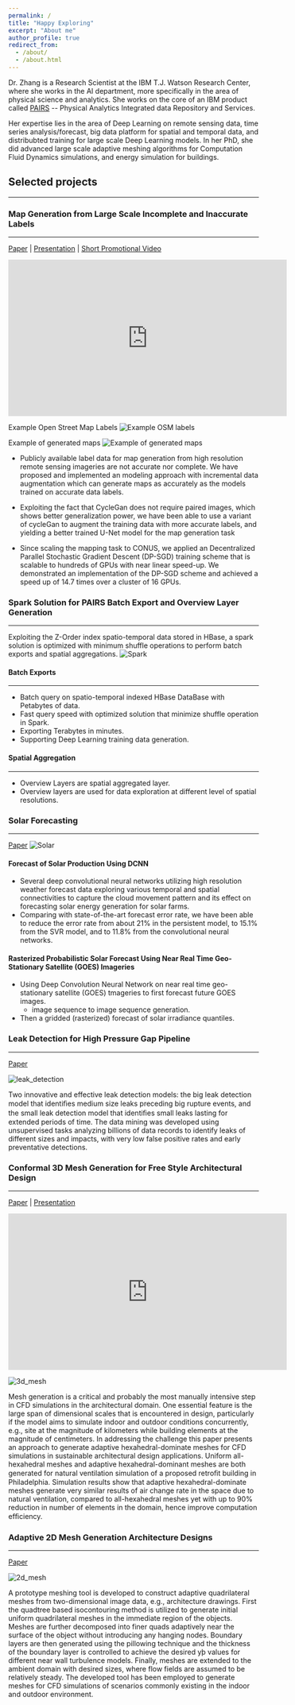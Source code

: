 ```yaml
---
permalink: /
title: "Happy Exploring"
excerpt: "About me"
author_profile: true
redirect_from: 
  - /about/
  - /about.html
---
```

Dr. Zhang is a Research Scientist at the IBM T.J. Watson Research Center, where she works in the AI department, more specifically in the area of physical science and analytics. She works on the core of an IBM product called [PAIRS](https://www.ibm.com/us-en/marketplace/geospatial-big-data-analytics) -- Physical Analytics Integrated data Repository and Services.

Her expertise lies in the area of Deep Learning on remote sensing data, time series analysis/forecast, big data platform for spatial and temporal data, and distribubted training for large scale Deep Learning models. In her PhD, she did advanced large scale adaptive meshing algorithms for Computation Fluid Dynamics simulations, and energy simulation for buildings.


## Selected projects
----------------


### Map Generation from Large Scale Incomplete and Inaccurate Labels 
---------------
[Paper](https://arxiv.org/pdf/1703.10593.pdf) | [Presentation](https://youtu.be/RXxh1PMvLW0) | [Short Promotional Video](https://youtu.be/6pZJmnIUTAc)

<iframe width="560" height="315" src="https://www.youtube.com/embed/6pZJmnIUTAc" frameborder="0" allow="accelerometer; autoplay; encrypted-media; gyroscope; picture-in-picture" allowfullscreen></iframe>


Example Open Street Map Labels
![Example OSM labels](/images/osm_sample.png "Example OSM labels") 


Example of generated maps
![Example of generated maps](/images/front.png "Edxample of generated maps")


+ Publicly available label data for map generation from high resolution remote sensing imageries are not accurate nor complete. We have proposed and implemented an modeling approach with incremental data augmentation which can generate maps as accurately as the models trained on accurate data labels. 
+ Exploiting the fact that CycleGan does not require paired images, which shows better generalization power, we have been able to use a variant of cycleGan to augment the training data with more accurate labels, and yielding a better trained U-Net model for the map generation task 

+ Since scaling the mapping task to CONUS, we applied an Decentralized Parallel Stochastic Gradient Descent (DP-SGD) training scheme that is scalable to hundreds of GPUs with near linear speed-up. We demonstrated an implementation of the DP-SGD scheme and achieved a speed up of 14.7 times over a cluster of 16 GPUs.

<!---
-Unlike previous studies, most of which use datasets that are available only in a few cities across the world, we utilizes publicly available imagery and map data, both of which cover the contiguous United States (CONUS).
-We approach the technical challenge of inaccurate and incomplete training data adopting state-of-the-art convolutional neural network architectures such as the U-Net and the CycleGAN to incrementally generate maps with increasingly more accurate and more complete labels of man-made infrastructure such as roads and houses.
Results show that we achieved a recall-score of 84.9%, and precision score of 95% in a subset using manual count in terms of house detection in selected four cities in Texas. 

-->

### Spark Solution for PAIRS Batch Export and Overview Layer Generation 
---------------

Exploiting the Z-Order index spatio-temporal data stored in HBase, a spark solution is optimized with minimum shuffle operations to perform batch exports and spatial aggregations.
![Spark](/images/combined.png "Spark")


#### Batch Exports
---------------

+ Batch query on spatio-temporal indexed HBase DataBase with Petabytes of data.
+ Fast query speed with optimized solution that minimize shuffle operation in Spark.
+ Exporting Terabytes in minutes.
+ Supporting Deep Learning training data generation.



#### Spatial Aggregation
---------------

+ Overview Layers are spatial aggregated layer.
+ Overview layers are used for data exploration at different level of spatial resolutions.
  

### Solar Forecasting
---------------
[Paper](https://ieeexplore.ieee.org/document/8588777)
![Solar](/images/solar_projects.png "Solar")

#### Forecast of Solar Production Using DCNN
+ Several deep convolutional neural networks utilizing high resolution weather forecast data exploring various temporal and spatial connectivities to capture the cloud movement pattern and its effect on forecasting solar energy generation for solar farms.
+ Comparing with state-of-the-art forecast error rate, we have been able to reduce the error rate from about 21% in the persistent model, to 15.1% from the SVR model, and to 11.8% from the convolutional neural networks. 


#### Rasterized Probabilistic Solar Forecast Using Near Real Time Geo-Stationary Satellite (GOES) Imageries
+ Using Deep Convolution Neural Network on near real time geo-stationary satellite (GOES) tmageries to first forecast future GOES images. 
    + image sequence to image sequence generation.
+ Then a gridded (rasterized) forecast of solar irradiance quantiles. 


### Leak Detection for High Pressure Gap Pipeline
---------------
[Paper](https://www.semanticscholar.org/paper/Preventive-Leak-Detection-for-High-Pressure-Gas-Zhang-Huang/dec3944c75c0c23e6f30c958d5efd5e58aecd376) 

![leak_detection](/images/leak_detection.png "leak_detection")

Two innovative and effective leak detection models: the big leak detection model that identiﬁes medium size leaks preceding big rupture events, and the small leak detection model that identiﬁes small leaks lasting for extended periods of time. The data mining was developed using unsupervised tasks analyzing billions of data records to identify leaks of different sizes and impacts, with very low false positive rates and early preventative detections.


### Conformal 3D Mesh Generation for Free Style Architectural Design
---------------
[Paper](https://www.researchgate.net/publication/228118810_Conformal_adaptive_hexahedral-dominant_mesh_generation_for_CFD_simulation_in_architectural_design_applications) | [Presentation](https://youtu.be/DhGdQhYkTlA) 
<iframe width="560" height="315" src="https://www.youtube.com/embed/DhGdQhYkTlA" frameborder="0" allow="accelerometer; autoplay; encrypted-media; gyroscope; picture-in-picture" allowfullscreen></iframe>

![3d_mesh](/images/3d_mesh.png "3d_mesh")

Mesh generation is a critical and probably the most manually intensive step in CFD simulations in the architectural domain. One essential feature is the large span of dimensional scales that is encountered in design, particularly if the model aims to simulate indoor and outdoor conditions concurrently, e.g., site at the magnitude of kilometers while building elements at the magnitude of centimeters. In addressing the challenge this paper presents an approach to generate adaptive hexahedral-dominate meshes for CFD simulations in sustainable architectural design applications. Uniform all-hexahedral meshes and adaptive hexahedral-dominant meshes are both generated for natural ventilation simulation of a proposed retroﬁt building in Philadelphia. Simulation results show that adaptive hexahedral-dominate meshes generate very similar results of air change rate in the space due to natural ventilation, compared to all-hexahedral meshes yet with up to 90% reduction in number of elements in the domain, hence improve computation efﬁciency.

### Adaptive 2D Mesh Generation Architecture Designs
---------------
[Paper](https://www.sciencedirect.com/science/article/abs/pii/S0360132310001149)

![2d_mesh](/images/2d_mesh.png "2d_mesh")

A prototype meshing tool is developed to construct adaptive quadrilateral meshes from two-dimensional image data, e.g., architecture drawings. First the quadtree based isocontouring method is utilized to generate initial uniform quadrilateral meshes in the immediate region of the objects. Meshes are further decomposed into finer quads adaptively near the surface of the object without introducing any hanging nodes. Boundary layers are then generated using the pillowing technique and the thickness of the boundary layer is controlled to achieve the desired yþ values for different near wall turbulence models. Finally, meshes are extended to the ambient domain with desired sizes, where flow fields are assumed to be relatively steady. The developed tool has been employed to generate meshes for CFD simulations of scenarios commonly existing in the indoor and outdoor environment.

